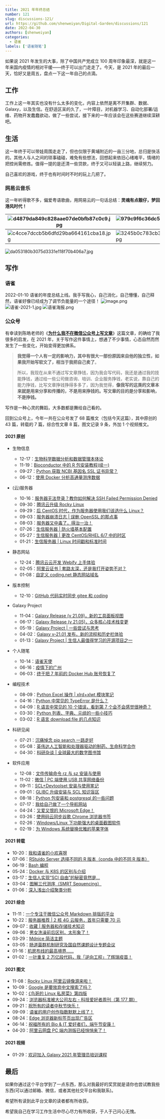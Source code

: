 ```yaml
---
title: 2021 年年终总结
number: 121
slug: discussions-121/
url: https://github.com/shenweiyan/Digital-Garden/discussions/121
date: 2022-04-30
authors: [shenweiyan]
categories: 
  - 语雀
labels: ['语雀随笔']
---
```


如果说 2021 年发生的大事，除了中国共产党成立 100 周年印象最深，就是这一年来国内疫情的相对平缓——终于可以出门走走了。今天，是 2021 年的最后一天，恰好又是周五，盘点一下这一年自己的点滴。

<!-- more -->

## 工作

工作上这一年其实也没有什么太多的变化，内容上依然是离不开集群、数据、Galaxy，以及生信。在舒适区呆的久了，一叶障目，对机器学习、自动化部署/运维、药物开发蠢蠢欲动，做了一些尝试，接下来的一年应该会在这些赛道继续深耕吧。

## 生活

这一年终于可以带娃周围走走了，但也仅限于黄埔附近的一亩三分地，总归是快活的。其他人与人之间的琐事磕碰，难免有些想法，回想起来依旧心绪难平，情绪的把控尚需修炼。值得一提的是还清一些贷款，终于又可以轻装上路，继续努力。

自己喜欢的游戏，终于也有时间时不时的玩上几把了。

### 网易云音乐

这一年听得歌不多，偏爱粤语歌曲，用网易云的一句话总结：**灵魂有点靓仔，梦回港风时代！**

| ![d4879da849c828aae07de0bfb87c0c9.jpg](https://shub.weiyan.tech/yuque/elog-notebook-img/FoJnkqqI2Wb0NFtYPg2GM24Eda2Y.jpeg) | ![979c9f6c36dc5ad65603f9d4c4f924b.jpg](https://shub.weiyan.tech/yuque/elog-notebook-img/FtjGvFAklQtdJ6m5H5woT2S6Hrgn.jpeg) | ![87ae0b3643ec6c1a5bb56346d36ac64.jpg](https://shub.weiyan.tech/yuque/elog-notebook-img/FtutoJuwALuw8xqLXSs9wXBLT91p.jpeg) |
| ------------------------------------------------------------------------------------------------------------------------------------------------- | ------------------------------------------------------------------------------------------------------------------------------------------------- | ------------------------------------------------------------------------------------------------------------------------------------------------- |
| ![c4cce7dccb5b6dfd29ba664161cba18.jpg](https://shub.weiyan.tech/yuque/elog-notebook-img/FpizFMVTBnpUXDhRgFCCtZhOgcn5.jpeg) | ![3245b0c783cb345643dc18f83971a97.jpg](https://shub.weiyan.tech/yuque/elog-notebook-img/FsihbAQCcnMICQKdUHerqvcFkXfa.jpeg) | ![b92cecf95c5240673233906376cf8d6.jpg](https://shub.weiyan.tech/yuque/elog-notebook-img/FkP1DeRZGPYK3P1bpKk44LIwvP95.jpeg) |

![da053180b3075d3331e118f70b406a7.jpg](https://shub.weiyan.tech/yuque/elog-notebook-img/FuRsyBk9sT6JYXKZ6QCk06KN_5dS.jpeg)

## 写作

### 语雀

2022-01-10 语雀的年度总结上线。我手写我心，自己消化，自己懵懂，自己释然，语雀好像已经成为了调节负能量的一个途径！
![image.png](https://shub.weiyan.tech/yuque/elog-notebook-img/Fv81cCT_LajNLifPkZYSzX3EbYse.png)
![语雀-2021-1.jpg](https://shub.weiyan.tech/yuque/elog-notebook-img/FtfprxZKomqBzkjwAjGkp5GTuYnD.jpeg)
![语雀海报.png](https://shub.weiyan.tech/yuque/elog-notebook-img/FlGCJIvy7Eln5fzcru4esUqCY7b2.png)

### 公众号

有幸读到陈皓老师的《[**为什么我不在微信公众号上写文章**](https://www.yuque.com/shenweiyan/articles/qw325a)》这篇文章，的确给了我很多的启发，在 2021 年，关于写作这件事情上，想通了不少事情，心态自然而然发生了一些变化，开始变得更加佛系。

> **我觉得一个人有一定的影响力，其中有很大一部份原因来自他的独立性，如果我开始写软文了，相当于我把自己卖了**。
>
> 所以，我现在从来不通过写文章挣钱，因为我会写代码，我还是通过我的技能挣钱，通过给一些公司做咨询、培训、企业服务挣钱，老实说，靠自己的能力挣钱，比写文章挣钱挣得多多了，因为我觉得，**像我写的这类的文章本来就是用来分享和传播的，不是用来挣钱的。写文章的目的是分享和影响，不是挣钱。**

写作是一种心灵的舞蹈，大多数都是舞给自己看的。

回到公众号上，今年一共在公众号发了 68 篇推文（包括今天这篇），其中原创的 43 篇，转载的 7 篇，综合性文章 8 篇，图文记录 9 条，外加 1 个视频推文。

#### 2021 原创

- 生物信息

  - 12-17：[生物科学数据分析和数据管理本体论](https://mp.weixin.qq.com/s/Cq40vsktvi-9mn2xiH9Dmg)
  - 11-19：[Bioconductor 中的 R 包安装教程(续一)](https://mp.weixin.qq.com/s/qojN2kYMLq4W_RC7jSyzrg)
  - 09-27：[Python 获取 NCBI 基因名 SSL 证书异常？](https://mp.weixin.qq.com/s/vf5zmFI_ZS1bqrSRHKdz7Q)
  - 06-12：[使用 Docker 分析高通量测序数据](https://mp.weixin.qq.com/s/xlGyJeukJU_vc4M_39dvXg)

- (云)服务器

  - 10-16：[服务器无法登录？教你如何解决 SSH Failed Permission Denied](https://mp.weixin.qq.com/s/u1Dw8_2MzCdyjtci9cwJEQ)
  - 09-30：[腾讯云升级 Rocky Linux](https://mp.weixin.qq.com/s/go0j82Lh6jDcexqmVec4FA)
  - 09-29：[后 CentOS 时代，作为服务器使用我们该选什么 Linux？](https://mp.weixin.qq.com/s/n98ANL3Y1t38ZqWAyqu_dg)
  - 09-03：[服务器崩溃日志 | 误删 OpenSSL 的那点事](https://mp.weixin.qq.com/s/8yrs5j3HRBb59FkQIYrllg)
  - 08-03：[服务器又中毒了，得治一治！](https://mp.weixin.qq.com/s/hTk0wgb1sUIhsKESNTSbUg)
  - 07-26：[生信服务器 | 防火墙基本配置](https://mp.weixin.qq.com/s/twPGVKsdd7HsRkDQfDv91w)
  - 05-27：[生信服务器 | 更改 CentOS/RHEL 6/7 中的时区](https://mp.weixin.qq.com/s/eNU4YuHqxVY45raiCHXmtA)
  - 01-21：[生信服务器 | Linux 时间戳和标准时间](https://mp.weixin.qq.com/s/kF9_C23UYjjWoDg4fWyQzg)

- 静态网站

  - 12-24：[腾讯云云开发 Webify 上手体验](https://mp.weixin.qq.com/s/CosiH4w1wCTkc5H9TGGRBA)
  - 02-05：[阿里云证书 | 套路太深，还是我打开姿势不对？](https://mp.weixin.qq.com/s/pDw6_zgl6wkJgpt6WuyvsA)
  - 01-08：[自定义 coding.net 静态网站域名](https://mp.weixin.qq.com/s/i4obfyd6aJ8HsKdR7cvz3g)

- 版本控制

  - 12-10：[GitHub 代码实时同步 gitee 和 coding](https://mp.weixin.qq.com/s/4P2A1zb8VRMg9VYi_QiehQ)

- Galaxy Project

  - 11-04：[Galaxy Release (v 21.09)，新的工具面板视图](https://mp.weixin.qq.com/s/C5Av4qz1Vuxx7EBevDGyug)
  - 06-17：[Galaxy Release (v 21.05)，众多核心技术栈变更](https://mp.weixin.qq.com/s/QxA2i-4H2QPotSzfOq_4fg)
  - 05-19：[Galaxy Project | 一些尝试与思考](https://mp.weixin.qq.com/s/NrvlelvC6uLAnJhWMMLacQ)
  - 04-02：[Galaxy v-21.01 发布，新的流程和历史栏体验](https://mp.weixin.qq.com/s/JyL75dmUpz1tkDjv3DpAsg)
  - 01-13：[Galaxy Project | 生信人最值得学习的开源项目之一](https://mp.weixin.qq.com/s/BOHUzRbcCAH1LwihwBA4Yg)

- 个人随笔

  - 10-14：[语雀天使](https://mp.weixin.qq.com/s/mv6oHB7ZLw7fuz2PNtTepQ)
  - 06-16：[疫情下的广州](https://mp.weixin.qq.com/s/SVfMMIMph7jap5UcykSo8w)
  - 06-03：[终于把 7 年前的 Docker Hub 账号恢复了](https://mp.weixin.qq.com/s/dhhFLRh9RL_E2B8Vj9OSeg)

- 编程技术

  - 08-09：[Python Excel 操作 | xlrd+xlwt 模块笔记](https://mp.weixin.qq.com/s/ygCbt5nV8mOIax7FBXViCQ)
  - 04-16：[Python 中常见的 TypeError 是什么？](https://mp.weixin.qq.com/s/HcNt-WzZjipGG6dDQAgHgw)
  - 04-09：[R 语言中常见的 10 个错误，看到第 7 个会不会感觉很神奇？](https://mp.weixin.qq.com/s/5w20SbS1PuiyqP5oTXn5ZQ)
  - 03-30：[Python 列表、字典、元组的一些小技巧](https://mp.weixin.qq.com/s/-YLE-RjU0q8pBk9qlLsf1w)
  - 03-02：[R 语言 download.file 的几点知识](https://mp.weixin.qq.com/s/Cu8Q_mmkUfGGOrntPWVh1A)

- 科研见闻

  - 07-21：[沉痛悼念 pip search 一路走好](https://mp.weixin.qq.com/s/S2JRu-F_-LQRt5LYh_QaOA)
  - 05-08：[英伟达人工智能和处理器驱动的制药、生命科学合作](https://mp.weixin.qq.com/s/uqydAoNRY0wSXqmdWCuq-Q)
  - 04-30：[科研杂谈 | 全球最大的数字图书馆](https://mp.weixin.qq.com/s/hA6966BeDvk1-AY8TlL_JA)

- 软件应用
  - 12-08：[文件传输命令 rz 与 sz 安装与使用](https://mp.weixin.qq.com/s/Zy1AGsM5rMJH9ngrfB1x1A)
  - 11-02：[微信 | PC 端使用 USB 共享网络备份](https://mp.weixin.qq.com/s/0VrkNotpF6KlNVJq36sn9A)
  - 09-11：[SCL+Devtoolset 安装与使用笔记](https://mp.weixin.qq.com/s/GrSg8RdjlAAOTmgzpdf8zg)
  - 09-01：[GLIBC 升级安装与 SCL 知识盲区](https://mp.weixin.qq.com/s/IsPIGknkXLsHx7MgiCcz7g)
  - 08-18：[Python 包安装和 postgresql 的一些问题](https://mp.weixin.qq.com/s/_sVajE6uutLsdR4pHLmwmQ)
  - 07-17：[我给自己做了一个导航网站](https://mp.weixin.qq.com/s/gVWGjxG9qd7qSyX3N8Zgag)
  - 04-24：[又爱又恨的 Microsoft Edge！](https://mp.weixin.qq.com/s/ArseLf89u76cHZzHE1l-JQ)
  - 03-26：[使用码云同步谷歌 Chrome 浏览器书签](https://mp.weixin.qq.com/s/DXEmYz8akoDtshE1ziaG2g)
  - 02-26：[Windows/Linux 下功能强大的桌面截图软件](https://mp.weixin.qq.com/s/aHvkdwsPP3OBhUcXDMhkQQ)
  - 02-19：[为 Windows 系统替换优雅的苹果字体](https://mp.weixin.qq.com/s/2XId7dvAc_mMUszzRKeSiw)

#### 2021 转载

- 10-20：[我和语雀的小欢喜呀](https://mp.weixin.qq.com/s/nnE_M7isih3komrw3pccGw)
- 07-06：[RStuido Server 选择不同的 R 版本（conda 中的不同 R 版本）](https://mp.weixin.qq.com/s/2v1c_Nlk5OhSL3O8k2N9Tw)
- 06-19：[Bash 编程](https://mp.weixin.qq.com/s/w67bOn2FRO0B4gB8wULHIw)
- 05-24：[Docker 与 K8S 的区别与介绍](https://mp.weixin.qq.com/s/vE5FbxK7ZPC-_V3yFKojmA)
- 03-17：[生信人实现“SCI 自由”的秘密竟然是…](https://mp.weixin.qq.com/s/zY9-HHyUTFE7rTUMef_cuQ)
- 03-04：[图解三代测序（SMRT Sequencing）](https://mp.weixin.qq.com/s/OFGKfsAfqPU_o1PpKpKb7Q)
- 01-06：[深入浅出介绍聚类分析](https://mp.weixin.qq.com/s/ggHhyN2Z38vJr64e7CYfyA)

#### 2021 综合

- 11-11：[一个专注于微信公众号 Markdown 排版的平台](https://mp.weixin.qq.com/s/FMMx943coYWvgr1uUbTCfQ)
- 10-22：[服务器推荐 | 2 核 4G 云服务，首年只需要 70 元](https://mp.weixin.qq.com/s/Jyxznyztoxx0NKalz7o_9A)
- 09-07：[收藏 | 服务器和存储技术知识](https://mp.weixin.qq.com/s/iRbpQi6wS_lSdRchwVj8Fw)
- 09-06：[男女洗澡前后区别，太形象了！](https://mp.weixin.qq.com/s/ycc06QYh4Ef6sGBbCAKXHQ)
- 03-29：[Mdnice 简洁主题](https://mp.weixin.qq.com/s/61OBH4coZDeBHPbbAJekog)
- 03-05：[肠道菌群机制研究及国自然课题设计专题会议](https://mp.weixin.qq.com/s/_eBBAu_RotajMz4f0rY9EA)
- 01-16：[机房布线的最高境界……](https://mp.weixin.qq.com/s/BWIKU-yCaDLxSedc7mxJBA)
- 01-02：[一针重复 2 万亿段代码，我「逆向工程」了辉瑞疫苗！](https://mp.weixin.qq.com/s/5-PHC4myrc3FNzy0eqxs1Q)

#### 2021 图文

- 11-08：[Rocky Linux 阿里云镜像源来啦！](https://mp.weixin.qq.com/s/5WnnAeWxivE9XC1eBOfDvw)
- 10-09：[Google 是要放弃中文搜索了吗？](https://mp.weixin.qq.com/s/fMN41JojYEOs_RWfeztuQg)
- 10-02：[《鸟哥的 Linux 私房菜》第四版](https://mp.weixin.qq.com/s/eh8O7uxru1j6EqN22MsQpg)
- 09-24：[浏览器标准被大公司左右 - 科技爱好者周刊（第 177 期）](https://mp.weixin.qq.com/s/rcH6bNQw-fgh-NuCyHAHaA)
- 09-21：[祝所有的读者中秋节快乐！](https://mp.weixin.qq.com/s/jT3s7OiDtT7WWobZXkdzKQ)
- 09-09：[语雀的用户创作指数默默上线了！](https://mp.weixin.qq.com/s/OL9SVmQTvXZS8fqoQwrmBw)
- 08-24：[Edge 浏览器新标签页出现广告区](https://mp.weixin.qq.com/s/mk1rdAEJhi9JnXvdrrQgKg)
- 06-14：[祝福所有的 Bio & IT 爱好者们，端午节安康！](https://mp.weixin.qq.com/s/cEjIU8HkjvHiosOL2tmtHQ)
- 04-20：[阿里云网盘 PC 端内测版已经悄悄来了！](https://mp.weixin.qq.com/s/9POhcHVTVTIV-26Dd01KBA)

#### 2021 视频

- 01-29：[欢迎加入 Galaxy 2021 年管理员培训课程](https://mp.weixin.qq.com/s/OGwFPqPTsCR3HlW2Q7lceA)

## 最后

如果你通过这个平台学到了一点东西，那么对我最好的奖赏就是请你也尝试教我些东西(可以通过邮箱、微信，或者其他社交平台和我联系)。

希望所有读到此平台文章的读者都有所收获。

希望我自己在学习工作生活中尽心尽力有所收获，于人于己问心无愧。

<script src="https://giscus.app/client.js"
	data-repo="shenweiyan/Digital-Garden"
	data-repo-id="R_kgDOKgxWlg"
	data-mapping="number"
	data-term="121"
	data-reactions-enabled="1"
	data-emit-metadata="0"
	data-input-position="bottom"
	data-theme="light"
	data-lang="zh-CN"
	crossorigin="anonymous"
	async>
</script>
